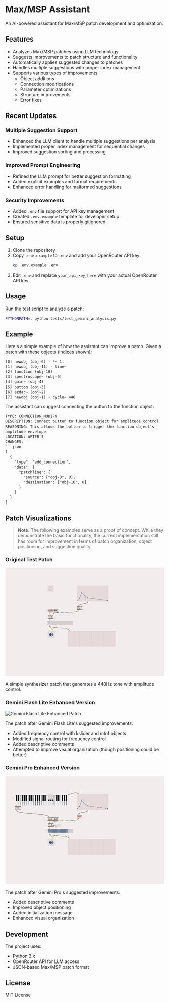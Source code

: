 # Max/MSP Assistant

An AI-powered assistant for Max/MSP patch development and optimization.

## Features

- Analyzes Max/MSP patches using LLM technology
- Suggests improvements to patch structure and functionality
- Automatically applies suggested changes to patches
- Handles multiple suggestions with proper index management
- Supports various types of improvements:
  - Object additions
  - Connection modifications
  - Parameter optimizations
  - Structure improvements
  - Error fixes

## Recent Updates

### Multiple Suggestion Support

- Enhanced the LLM client to handle multiple suggestions per analysis
- Implemented proper index management for sequential changes
- Improved suggestion sorting and processing

### Improved Prompt Engineering

- Refined the LLM prompt for better suggestion formatting
- Added explicit examples and format requirements
- Enhanced error handling for malformed suggestions

### Security Improvements

- Added `.env` file support for API key management
- Created `.env.example` template for developer setup
- Ensured sensitive data is properly gitignored

## Setup

1. Clone the repository
2. Copy `.env.example` to `.env` and add your OpenRouter API key:
   ```bash
   cp .env.example .env
   ```
3. Edit `.env` and replace `your_api_key_here` with your actual OpenRouter API key

## Usage

Run the test script to analyze a patch:

```bash
PYTHONPATH=. python tests/test_gemini_analysis.py
```

## Example

Here's a simple example of how the assistant can improve a patch. Given a patch with these objects (indices shown):

```
[0] newobj (obj-6) - *~ 1.
[1] newobj (obj-11) - line~
[2] function (obj-10)
[3] spectroscope~ (obj-9)
[4] gain~ (obj-4)
[5] button (obj-3)
[6] ezdac~ (obj-2)
[7] newobj (obj-1) - cycle~ 440
```

The assistant can suggest connecting the button to the function object:

````
TYPE: CONNECTION_MODIFY
DESCRIPTION: Connect button to function object for amplitude control
REASONING: This allows the button to trigger the function object's amplitude envelope
LOCATION: AFTER 5
CHANGES:
```json
[
  {
    "type": "add_connection",
    "data": {
      "patchline": {
        "source": ["obj-3", 0],
        "destination": ["obj-10", 0]
      }
    }
  }
]
````

## Patch Visualizations

> **Note:** The following examples serve as a proof of concept. While they demonstrate the basic functionality, the current implementation still has room for improvement in terms of patch organization, object positioning, and suggestion quality.

### Original Test Patch

![Original Test Patch](docs/images/simplePatch.png)

A simple synthesizer patch that generates a 440Hz tone with amplitude control.

### Gemini Flash Lite Enhanced Version

![Gemini Flash Lite Enhanced Patch](docs/images/simplePatch_gemini_flash_lite_suggestion.png)

The patch after Gemini Flash Lite's suggested improvements:

- Added frequency control with kslider and mtof objects
- Modified signal routing for frequency control
- Added descriptive comments
- Attempted to improve visual organization (though positioning could be better)

### Gemini Pro Enhanced Version

![Gemini Pro Enhanced Patch](docs/images/simplePatch_gemini_pro_suggestion.png)

The patch after Gemini Pro's suggested improvements:

- Added descriptive comments
- Improved object positioning
- Added initialization message
- Enhanced visual organization

## Development

The project uses:

- Python 3.x
- OpenRouter API for LLM access
- JSON-based Max/MSP patch format

## License

MIT License

